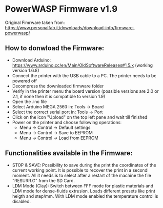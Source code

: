 # PowerWASP Firmware v1.9
Original Fimrware taken from: https://www.personalfab.it/downloads/download-info/firmware-powerwasp/

## How to donwload the Firmware:
 - Download Arduino: https://www.arduino.cc/en/Main/OldSoftwareReleases#1.5.x (working version 1.6.8)
 - Connect the printer with the USB cable to a PC. The printer needs to be powered off
 - Decompress the downloaded firmware folder
 - Verify in the printer menu the board version (possible versions are 2.0 or 2.1, if none then it is compatible to version 1.9)
 - Open the .ino file
 - Select Arduino MEGA 2560 in: Tools -> Board
 - Select the correct serial port in: Tools -> Port
 - Click on the icon "Upload" on the top left pane and wait till finished
 - Power on the printer and choose following operations:
   - Menu -> Control -> Default settings
   - Menu -> Control -> Save to EEPROM
   - Menu -> Control -> Load from EEPROM

## Functionalities available in the Firmware:
 - STOP & SAVE: Possibility to save during the print the coordinates of the current working point. It is possible to recover the print in a second moment. All it needs is to select after a restart of the machine the file "RESURR.G" from the SD Card.
 - LDM Mode (Clay): Switch between FFF mode for plastic materials and LDM mode for dense-fluids extrusion. Loads different presets like print heigth and step/mm. With LDM mode enabled the temperature control is disabled.
 